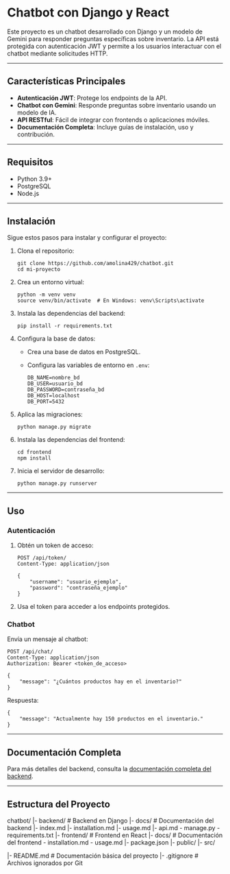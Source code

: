 # Chatbot con Django y React

Este proyecto es un chatbot desarrollado con Django y un modelo de Gemini para responder preguntas específicas sobre inventario. La API está protegida con autenticación JWT y permite a los usuarios interactuar con el chatbot mediante solicitudes HTTP.

---

## Características Principales

- **Autenticación JWT**: Protege los endpoints de la API.
- **Chatbot con Gemini**: Responde preguntas sobre inventario usando un modelo de IA.
- **API RESTful**: Fácil de integrar con frontends o aplicaciones móviles.
- **Documentación Completa**: Incluye guías de instalación, uso y contribución.

---

## Requisitos

- Python 3.9+
- PostgreSQL
- Node.js

---

## Instalación

Sigue estos pasos para instalar y configurar el proyecto:

1. Clona el repositorio:

       git clone https://github.com/amolina429/chatbot.git
       cd mi-proyecto

2. Crea un entorno virtual:

       python -m venv venv
       source venv/bin/activate  # En Windows: venv\Scripts\activate

3. Instala las dependencias del backend:

       pip install -r requirements.txt

4. Configura la base de datos:
   - Crea una base de datos en PostgreSQL.
   - Configura las variables de entorno en `.env`:

         DB_NAME=nombre_bd
         DB_USER=usuario_bd
         DB_PASSWORD=contraseña_bd
         DB_HOST=localhost
         DB_PORT=5432

5. Aplica las migraciones:

       python manage.py migrate

6. Instala las dependencias del frontend:

       cd frontend
       npm install

7. Inicia el servidor de desarrollo:

       python manage.py runserver

---

## Uso

### Autenticación

1. Obtén un token de acceso:

       POST /api/token/
       Content-Type: application/json

       {
           "username": "usuario_ejemplo",
           "password": "contraseña_ejemplo"
       }

2. Usa el token para acceder a los endpoints protegidos.

### Chatbot

Envía un mensaje al chatbot:

    POST /api/chat/
    Content-Type: application/json
    Authorization: Bearer <token_de_acceso>

    {
        "message": "¿Cuántos productos hay en el inventario?"
    }

Respuesta:

    {
        "message": "Actualmente hay 150 productos en el inventario."
    }

---

## Documentación Completa

Para más detalles del backend, consulta la [documentación completa del backend](backend/docs/index.md).

---

## Estructura del Proyecto
chatbot/
  |- backend/ # Backend en Django
     |- docs/ # Documentación del backend
       |- index.md
       |- installation.md
       |- usage.md
       |- api.md
     - manage.py
     - requirements.txt
  |- frontend/ # Frontend en React
     |- docs/ # Documentación del frontend
       - installation.md
       - usage.md
     |- package.json
     |- public/
     |- src/

  |- README.md # Documentación básica del proyecto
  |- .gitignore # Archivos ignorados por Git
